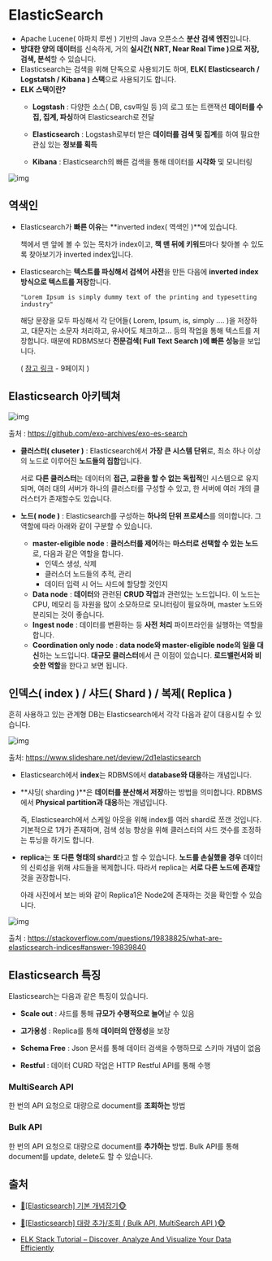 # ElasticSearch

- Apache Lucene( 아파치 루씬 ) 기반의 Java 오픈소스 **분산 검색 엔진**입니다.
- **방대한 양의 데이터**를 신속하게, 거의 **실시간( NRT, Near Real Time )으로 저장, 검색, 분석**할 수 있습니다.
- Elasticsearch는 검색을 위해 단독으로 사용되기도 하며, **ELK( Elasticsearch / Logstatsh / Kibana ) 스택**으로 사용되기도 합니다.
- **ELK 스택이란?**
  - **Logstash** : 다양한 소스( DB, csv파일 등 )의 로그 또는 트랜잭션 **데이터를 수집, 집계, 파싱**하여 Elasticsearch로 전달

  - **Elasticsearch** : Logstash로부터 받은 **데이터를 검색 및 집계**를 하여 필요한 관심 있는 **정보를 획득**

  - **Kibana** : Elasticsearch의 빠른 검색을 통해 데이터를 **시각화** 및 모니터링


![img](https://t1.daumcdn.net/cfile/tistory/993B7E495C98CAA706)

## 역색인

- Elasticsearch가 **빠른 이유**는 **inverted index( 역색인 )**에 있습니다. 

  책에서 맨 앞에 볼 수 있는 목차가 index이고, **책 맨 뒤에 키워드**마다 찾아볼 수 있도록 찾아보기가 inverted index입니다.

- Elasticsearch는 **텍스트를 파싱해서 검색어 사전**을 만든 다음에 **inverted index 방식으로 텍스트를 저장**합니다.

  ```
  "Lorem Ipsum is simply dummy text of the printing and typesetting industry"
  ```

  해당 문장을 모두 파싱해서 각 단어들( Lorem, Ipsum, is, simply .... )을 저장하고, 대문자는 소문자 처리하고, 유사어도 체크하고... 등의 작업을 통해 텍스트를 저장합니다. 때문에 RDBMS보다 **전문검색( Full Text Search )에 빠른 성능**을 보입니다.

  ( [참고 ](https://www.slideshare.net/kjmorc/ss-80803233)[링](https://www.slideshare.net/kjmorc/ss-80803233)[크](https://www.slideshare.net/kjmorc/ss-80803233) - 9페이지 )

## Elasticsearch 아키텍쳐

![img](https://t1.daumcdn.net/cfile/tistory/99A97A355C98D42D2E)

출처 : https://github.com/exo-archives/exo-es-search

- **클러스터( cluseter )** : Elasticsearch에서 **가장 큰 시스템 단위**로, 최소 하나 이상의 노드로 이루어진 **노드들의 집합**입니다.

  서로 **다른 클러스터**는 데이터의 **접근, 교환을 할 수 없는 독립적**인 시스템으로 유지되며, 여러 대의 서버가 하나의 클러스터를 구성할 수 있고, 한 서버에 여러 개의 클러스터가 존재할수도 있습니다.

- **노드( node )** : Elasticsearch를 구성하는 **하나의 단위 프로세스**를 의미합니다. 그 역할에 따라 아래와 같이 구분할 수 있습니다.

  - **master-eligible node** : **클러스터를 제어**하는 **마스터로 선택할 수 있는 노드**로, 다음과 같은 역할을 합니다.
    - 인덱스 생성, 삭제
    - 클러스더 노드들의 추적, 관리
    - 데이터 입력 시 어느 샤드에 할당할 것인지
  - **Data node** : **데이터**와 관련된 **CRUD 작업**과 관련있는 노드입니다. 이 노드는 CPU, 메모리 등 자원을 많이 소모하므로 모니터링이 필요하며, master 노드와 분리되는 것이 좋습니다.
  - **Ingest node** : 데이터를 변환하는 등 **사전 처리** 파이프라인을 실행하는 역할을 합니다.
  - **Coordination only node** : **data node와 master-eligible node의 일을 대신**하는 노드입니다. **대규모 클러스터**에서 큰 이점이 있습니다. **로드밸런서와 비슷한 역할**을 한다고 보면 됩니다.

## 인덱스( index ) / 샤드( Shard ) / 복제( Replica )

흔히 사용하고 있는 관계형 DB는 Elasticsearch에서 각각 다음과 같이 대응시킬 수 있습니다.

![img](https://t1.daumcdn.net/cfile/tistory/998444375C98CC021F)

출처: https://www.slideshare.net/deview/2d1elasticsearch

- Elasticsearch에서 **index**는 RDBMS에서 **database와 대응**하는 개념입니다.

- **샤딩( sharding )**은 **데이터를 분산해서 저장**하는 방법을 의미합니다. RDBMS에서 **Physical partition과 대응**하는 개념입니다.

  즉, Elasticsearch에서 스케일 아웃을 위해 index를 여러 shard로 쪼갠 것입니다. 기본적으로 1개가 존재하며, 검색 성능 향상을 위해 클러스터의 샤드 갯수를 조정하는 튜닝을 하기도 합니다.

- **replica**는 **또 다른 형태의 shard**라고 할 수 있습니다. **노드를 손실했을 경우** 데이터의 신뢰성을 위해 샤드들을 복제합니다. 따라서 replica는 **서로 다른 노드에 존재**할 것을 권장합니다.

  아래 사진에서 보는 바와 같이 Replica1은 Node2에 존재하는 것을 확인할 수 있습니다.

![img](https://t1.daumcdn.net/cfile/tistory/991563425C98CB341A)

출처 : https://stackoverflow.com/questions/19838825/what-are-elasticsearch-indices#answer-19839840

## Elasticsearch 특징

Elasticsearch는 다음과 같은 특징이 있습니다.

- **Scale out** : 샤드를 통해 **규모가 수평적으로 늘어**날 수 있음

- **고가용성** : Replica를 통해 **데이터의 안정성**을 보장

- **Schema Free** : Json 문서를 통해 데이터 검색을 수행하므로 스키마 개념이 없음

- **Restful** : 데이터 CURD 작업은 HTTP Restful API를 통해 수행




### MultiSearch API

한 번의 API 요청으로 대량으로 document를 **조회하는** 방법

### Bulk API

한 번의 API 요청으로 대량으로 document를 **추가하는** 방법. Bulk API를 통해 document를 update, delete도 할 수 있습니다.



## 출처

- [🙈[Elasticsearch] 기본 개념잡기🐵](https://victorydntmd.tistory.com/308)
- [🙈[Elasticsearch] 대량 추가/조회 ( Bulk API, MultiSearch API )🐵](https://victorydntmd.tistory.com/316)

- [ELK Stack Tutorial – Discover, Analyze And Visualize Your Data Efficiently](https://www.edureka.co/blog/elk-stack-tutorial/)

